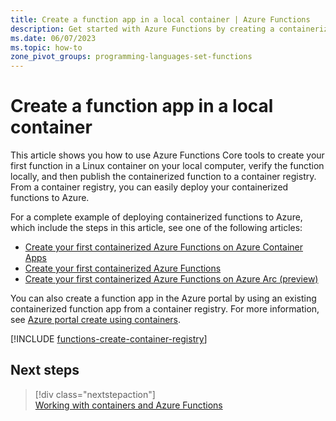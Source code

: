 ```yaml
---
title: Create a function app in a local container | Azure Functions
description: Get started with Azure Functions by creating a containerized function app on your local computer and publishing the image to a container registry.
ms.date: 06/07/2023
ms.topic: how-to
zone_pivot_groups: programming-languages-set-functions
---
```


# Create a function app in a local container 

This article shows you how to use Azure Functions Core tools to create your first function in a Linux container on your local computer, verify the function locally, and then publish the containerized function to a container registry. From a container registry, you can easily deploy your containerized functions to Azure. 

For a complete example of deploying containerized functions to Azure, which include the steps in this article, see one of the following articles:

+ [Create your first containerized Azure Functions on Azure Container Apps](functions-deploy-container-apps.md)
+ [Create your first containerized Azure Functions](functions-deploy-container.md)
+ [Create your first containerized Azure Functions on Azure Arc (preview)](create-first-function-arc-custom-container.md)

You can also create a function app in the Azure portal by using an existing containerized function app from a container registry. For more information, see [Azure portal create using containers](functions-how-to-custom-container.md#azure-portal-create-using-containers). 

[!INCLUDE [functions-create-container-registry](../../includes/functions-create-container-registry.md)]

## Next steps

> [!div class="nextstepaction"]  
> [Working with containers and Azure Functions](./functions-how-to-custom-container.md)  
